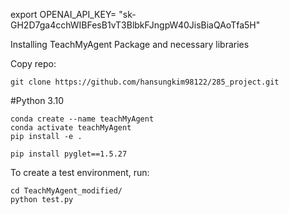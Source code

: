 export OPENAI_API_KEY= "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"


Installing TeachMyAgent Package and necessary libraries

Copy repo:
```
git clone https://github.com/hansungkim98122/285_project.git
```

#Python 3.10
```
conda create --name teachMyAgent
conda activate teachMyAgent
pip install -e .
```

```
pip install pyglet==1.5.27
```


To create a test environment, run:
```
cd TeachMyAgent_modified/
python test.py
```
